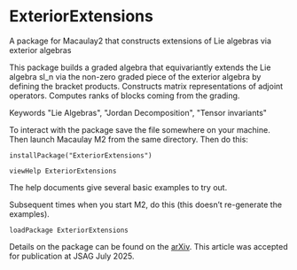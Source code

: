 # ExteriorExtensions
A package for Macaulay2 that constructs extensions of Lie algebras via exterior algebras

This package builds a graded algebra that equivariantly extends the Lie
    algebra sl_n via the non-zero graded piece of the exterior algebra by
    defining the bracket products. Constructs matrix representations of
    adjoint operators. Computes ranks of blocks coming from the grading.
    
Keywords "Lie Algebras", "Jordan Decomposition", "Tensor invariants"
    
To interact with the package save the file somewhere on your machine. 
Then launch Macaulay M2 from the same directory. 
Then do this:
 
`installPackage("ExteriorExtensions")`

`viewHelp ExteriorExtensions` 

The help documents give several basic examples to try out.

Subsequent times when you start M2, do this (this doesn’t re-generate the examples).

`loadPackage ExteriorExtensions`

Details on the package can be found on the [arXiv](https://arxiv.org/abs/2312.11368).
This article was accepted for publication at JSAG July 2025.
